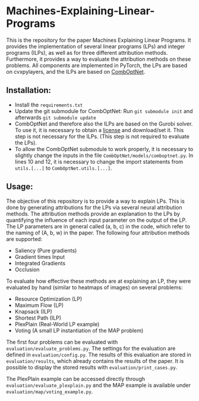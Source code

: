 # Machines-Explaining-Linear-Programs

This is the repository for the paper Machines Explaining Linear Programs. It provides the implementation of several
linear programs (LPs) and integer programs (ILPs), as well as for three different attribution methods. Furthermore, it
provides a way to evaluate the attribution methods on these problems. All components are implemented in PyTorch, the LPs
are based on cvxpylayers, and the ILPs are based on [CombOptNet](https://github.com/martius-lab/CombOptNet).

## Installation:

* Install the `requirements.txt`
* Update the git submodule for CombOptNet: Run `git submodule init` and afterwards `git submodule update`
* CombOptNet and therefore also the ILPs are based on the Gurobi solver. To use it, it is necessary to
  obtain a [license](https://www.gurobi.com/documentation/9.1/quickstart_mac/obtaining_a_grb_license.html) and download/set it.
  This step is not necessary for the ILPs. (This step is not required to evaluate the LPs).
* To allow the CombOptNet submodule to work properly, it is necessary to slightly change the inputs in the file `CombOptNet/models/comboptnet.py`.
  In lines 10 and 12, it is necessary to change the import statements from `utils.[...]` to `CombOptNet.utils.[...]`.

## Usage:

The objective of this repository is to provide a way to explain LPs. This is done by generating attributions for the LPs
via several neural attribution methods. The attribution methods provide an explanation to the LPs by quantifying the 
influence of each input parameter on the output of the LP. The LP parameters are in general called (a, b, c)
in the code, which refer to the naming of (A, b, w) in the paper. The following four attribution methods are supported:

* Saliency (Pure gradients)
* Gradient times Input
* Integrated Gradients
* Occlusion

To evaluate how effective these methods are at explaining an LP, they were evaluated by hand (similar to heatmaps of 
images) on several problems:

* Resource Optimization (LP)
* Maximum Flow (LP)
* Knapsack (ILP)
* Shortest Path (ILP)
* PlexPlain (Real-World LP example)
* Voting (A small LP instantiation of the MAP problem)

The first four problems can be evaluated with `evaluation/evaluate_problems.py`. The settings for the evaluation are
defined in `evaluation/config.py`. The results of this evaluation are stored in `evaluation/results`, which already
contains the results of the paper. It is possible to display the stored results with `evaluation/print_cases.py`.

The PlexPlain example can be accessed directly through `evaluation/evaluate_plexplain.py` and the MAP example is available
under `evaluation/map/voting_example.py`.
